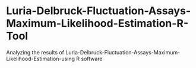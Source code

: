 # Luria-Delbruck-Fluctuation-Assays-Maximum-Likelihood-Estimation-R-Tool
Analyzing the results of Luria-Delbruck-Fluctuation-Assays-Maximum-Likelihood-Estimation-using R software
